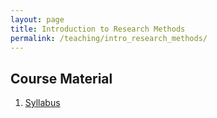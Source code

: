 ```yaml
---
layout: page
title: Introduction to Research Methods
permalink: /teaching/intro_research_methods/
---
```


## Course Material

1. [Syllabus](CD_501_Research_Methods_Syllabus.pdf)

